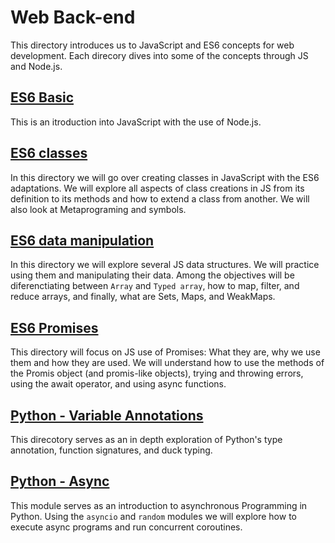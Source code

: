 # Web Back-end
This directory introduces us to JavaScript and ES6 concepts for web development.  Each direcory dives into some of the concepts through JS and Node.js.

## [ES6 Basic](/ES6_basic/)
This is an itroduction into JavaScript with the use of Node.js. 

## [ES6 classes](/ES6_classes/)
In this directory we will go over creating classes in JavaScript with the ES6 adaptations.  We will explore all aspects of class creations in JS from its definition to its methods and how to extend a class from another.  We will also look at Metaprograming and symbols.

## [ES6 data manipulation](/ES6_data_manipulation/)
In this directory we will explore several JS data structures.  We will practice using them and manipulating their data.  Among the objectives will be diferenctiating between `Array` and `Typed array`,  how to map, filter, and reduce arrays, and finally, what are Sets, Maps, and WeakMaps.

## [ES6 Promises](/ES6_promise/)
This directory will focus on JS use of Promises: What they are, why we use them and how they are used.  We will understand how to use the methods of the Promis object (and promis-like objects), trying and throwing errors, using the await operator, and using async functions.

## [Python - Variable Annotations](/python_variable_annotations/)
This direcotory serves as an in depth exploration of Python's type annotation, function signatures, and duck typing.

## [Python - Async](/python_async_function/)
This module serves as an introduction to asynchronous Programming in Python.
Using the `asyncio` and `random` modules we will explore how to execute async programs and run concurrent coroutines.
